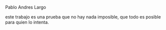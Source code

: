 Pablo Andres Largo

este trabajo es una prueba que no hay nada imposible, que todo es posible para quien lo intenta.
